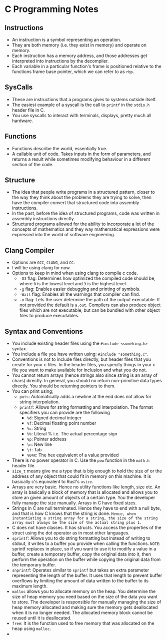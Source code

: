 # C Programming Notes

## Instructions

- An instruction is a symbol representing an operation.
- They are both memory (i.e. they exist in memory) and operate on memory.
- Each instruction has a memory address, and those addresses get interpreted into instructions by the decompiler.
- Each variable in a particular function's frame is positioned relative to the functions frame base pointer, which we can refer to as `rbp`.

## SysCalls

- These are instructions that a programs gives to systems outside itself.
- The easiest example of a syscall is the call to `printf` in the `stdio.h` header file in C.
- You use syscalls to interact with terminals, displays, pretty much all hardware.

## Functions

- Functions describe the world, essentially true.
- A callable unit of code. Takes inputs in the form of parameters, and returns a result while sometimes modifying behaviour in a different section of the code.

## Structure

- The idea that people write programs in a structured pattern, closer to the way they think about the problems they are trying to solve, then have the compiler convert that structured code into assembly instructions.
- In the past, before the idea of structured programs, code was written in assembly instructions directly.
- Structured programs allowed for the ability to incorporate a lot of the concepts of mathematics and they way mathematical expressions were expressed into the world of software engineering.

## Clang Compiler

- Options are `GCC`, `CLANG`, and `CC`.
- I will be using clang for now.
- Options to keep in mind when using clang to compile c code.
  - `-O3` flag: Determines how optimized the compiled code should be, where `0` is the lowest level and `3` is the highest level.
  - `-g` flag: Enables easier debugging and printing of symbols.
  - `-Wall` flag: Enables all the warnings that compiler can find.
  - `-o` flag: Lets the user determine the path of the output executable. If not provided the default is `a.out`. Compilers can also produce object files which are not executable, but can be bundled with other object files to produce executables.

## Syntax and Conventions

- You include existing header files using the `#include <somehing.h>` syntax.
- You include a file you have written using: `#include "something.c"`.
- Conventions is not to include files directly, but header files that you create for your c files. In the header files, you specify things in your c file you want to make available for inclusion and what you do not.
- You cannot return arrays (hence strings also since string is an array of chars) directly. In general, you should no return non-primitive data types directly. You should be returning pointers to them.
- You can print using;
  - `puts`: Automatically adds a newline at the end does not allow for string interpolation.
  - `printf`: Allows for string formatting and interpolation. The format specifiers you can provide are the following
    - `%d`: Signed decimal integer
    - `%f`: Decimal floating point number
    - `%s`: String
    - `%%`: Literal % i.e. The actual percentage sign
    - `%p`: Pointer address
    - `\n`: New line
    - `\t`: Tab
    - `%04X`: The hex equivalent of a value provided
- There is no power operator in C. Use the `pow` function in the `math.h` header file.
- `size_t` means give me a type that is big enough to hold the size of or the address of any object that could fit in memory on this machine. It is basically c's equivalent to Rust's `usize`.
- Arrays are very basic. Hence no utility functions like length, size etc. An array is basically a block of memory that is allocated and allows you to store an given amount of objects of a certain type. You the developer fully manage the size manually. Arrays in C have fixed sizes.
- Strings in C are null terminated. Hence they have to end with a null byte, and that is how C knows that the string is done. `Hence, when instantiating a string array for a string, the size of the string array must always be the size of the actual string plus 1.`
- C does not have classes. It has structs. You access the properties of the struct using the dot operator as in most other languages.
- `sprintf`: Allows you to do string formatting but instead of writing to stdout, it writes to a buffer you provide when calling the functions. `NOTE`: sprintf replaces in place, so if you want to use it to modify a value in a buffer, create a temporary buffer, copy the original data into it, then perform the operation on the buffer while copying the original data from the temporary buffer.
- `snprintf`: Operates similar to `sprintf` but takes an extra parameter representing the length of the buffer. It uses that length to prevent buffer overflows by limiting the amount of data written to the buffer to its maximum length.
- `malloc` allows you to allocate memory on the heap. You determine the size of heap memory you need based on the size of the data you want to store. The developer is responsible for manually managing the size of heap memory allocated and making sure the memory gets deallocated when it is no longer needed. The allocated memory block cannot be reused until it is deallocated.
- `free`: It is the function used to free memory that was allocated on the heap using `malloc`.
-
